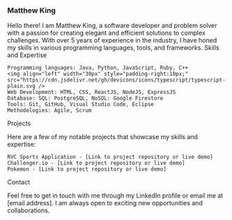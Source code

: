 ### Matthew King

Hello there! I am Matthew King, a software developer and problem solver with a passion for creating elegant and efficient solutions to complex challenges. With over 5 years of experience in the industry, I have honed my skills in various programming languages, tools, and frameworks.
Skills and Expertise

    Programming languages: Java, Python, JavaScript, Ruby, C++
    <img align="left" width="30px" style="padding-right:10px;" src="https://cdn.jsdelivr.net/gh/devicons/icons/typescript/typescript-plain.svg />
    Web Development: HTML, CSS, ReactJS, NodeJS, ExpressJS
    Database: SQL: PostgreSQL, NoSQL: Google Firestore
    Tools: Git, GitHub, Visual Studio Code, Eclipse
    Methodologies: Agile, Scrum

Projects

Here are a few of my notable projects that showcase my skills and expertise:

    RVC Sports Application - [Link to project repository or live demo]
    Challenger.io - [Link to project repository or live demo]
    Pokemon - [Link to project repository or live demo]



Contact

Feel free to get in touch with me through my LinkedIn profile or email me at [email address]. I am always open to exciting new opportunities and collaborations.
